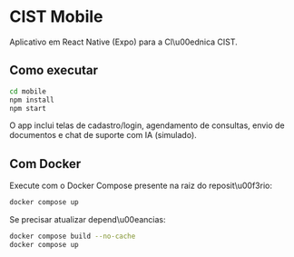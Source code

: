 # CIST Mobile

Aplicativo em React Native (Expo) para a Cl\u00ednica CIST.

## Como executar

```bash
cd mobile
npm install
npm start
```

O app inclui telas de cadastro/login, agendamento de consultas, envio de documentos e chat de suporte com IA (simulado).

## Com Docker

Execute com o Docker Compose presente na raiz do reposit\u00f3rio:

```bash
docker compose up
```

Se precisar atualizar depend\u00eancias:

```bash
docker compose build --no-cache
docker compose up
```
